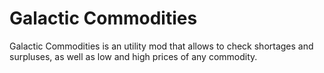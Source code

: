 # Galactic Commodities

Galactic Commodities is an utility mod that allows to check shortages and surpluses, as well as low and high prices of any commodity.
